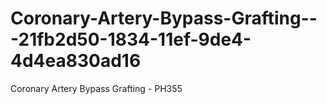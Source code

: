 # Coronary-Artery-Bypass-Grafting---21fb2d50-1834-11ef-9de4-4d4ea830ad16
Coronary Artery Bypass Grafting - PH355
